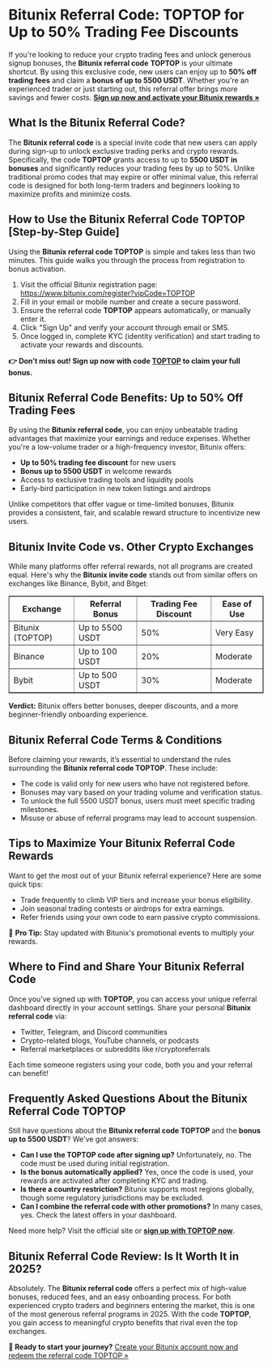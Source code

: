 <h1>Bitunix Referral Code: TOPTOP for Up to 50% Trading Fee Discounts</h1>
<p>If you're looking to reduce your crypto trading fees and unlock generous signup bonuses, the <strong>Bitunix referral code</strong> <strong>TOPTOP</strong> is your ultimate shortcut. By using this exclusive code, new users can enjoy up to <strong>50% off trading fees</strong> and claim a <strong>bonus of up to 5500 USDT</strong>. Whether you're an experienced trader or just starting out, this referral offer brings more savings and fewer costs. <a href="https://www.bitunix.com/register?vipCode=TOPTOP" target="_blank"><strong>Sign up now and activate your Bitunix rewards »</strong></a></p>

<h2>What Is the Bitunix Referral Code?</h2>
<p>The <strong>Bitunix referral code</strong> is a special invite code that new users can apply during sign-up to unlock exclusive trading perks and crypto rewards. Specifically, the code <strong>TOPTOP</strong> grants access to up to <strong>5500 USDT in bonuses</strong> and significantly reduces your trading fees by up to 50%. Unlike traditional promo codes that may expire or offer minimal value, this referral code is designed for both long-term traders and beginners looking to maximize profits and minimize costs.</p>

<h2>How to Use the Bitunix Referral Code TOPTOP [Step-by-Step Guide]</h2>
<p>Using the <strong>Bitunix referral code TOPTOP</strong> is simple and takes less than two minutes. This guide walks you through the process from registration to bonus activation.</p>
<ol>
<li>Visit the official Bitunix registration page: <a href="https://www.bitunix.com/register?vipCode=TOPTOP" target="_blank">https://www.bitunix.com/register?vipCode=TOPTOP</a></li>
<li>Fill in your email or mobile number and create a secure password.</li>
<li>Ensure the referral code <strong>TOPTOP</strong> appears automatically, or manually enter it.</li>
<li>Click "Sign Up" and verify your account through email or SMS.</li>
<li>Once logged in, complete KYC (identity verification) and start trading to activate your rewards and discounts.</li>
</ol>
<p><strong>👉 Don’t miss out! Sign up now with code <a href="https://www.bitunix.com/register?vipCode=TOPTOP" target="_blank">TOPTOP</a> to claim your full bonus.</strong></p>

<h2>Bitunix Referral Code Benefits: Up to 50% Off Trading Fees</h2>
<p>By using the <strong>Bitunix referral code</strong>, you can enjoy unbeatable trading advantages that maximize your earnings and reduce expenses. Whether you're a low-volume trader or a high-frequency investor, Bitunix offers:</p>
<ul>
<li><strong>Up to 50% trading fee discount</strong> for new users</li>
<li><strong>Bonus up to 5500 USDT</strong> in welcome rewards</li>
<li>Access to exclusive trading tools and liquidity pools</li>
<li>Early-bird participation in new token listings and airdrops</li>
</ul>
<p>Unlike competitors that offer vague or time-limited bonuses, Bitunix provides a consistent, fair, and scalable reward structure to incentivize new users.</p>

<h2>Bitunix Invite Code vs. Other Crypto Exchanges</h2>
<p>While many platforms offer referral rewards, not all programs are created equal. Here's why the <strong>Bitunix invite code</strong> stands out from similar offers on exchanges like Binance, Bybit, and Bitget:</p>
<table border="1" cellpadding="10">
<thead>
<tr>
<th>Exchange</th>
<th>Referral Bonus</th>
<th>Trading Fee Discount</th>
<th>Ease of Use</th>
</tr>
</thead>
<tbody>
<tr>
<td>Bitunix (TOPTOP)</td>
<td>Up to 5500 USDT</td>
<td>50%</td>
<td>Very Easy</td>
</tr>
<tr>
<td>Binance</td>
<td>Up to 100 USDT</td>
<td>20%</td>
<td>Moderate</td>
</tr>
<tr>
<td>Bybit</td>
<td>Up to 500 USDT</td>
<td>30%</td>
<td>Moderate</td>
</tr>
</tbody>
</table>
<p><strong>Verdict:</strong> Bitunix offers better bonuses, deeper discounts, and a more beginner-friendly onboarding experience.</p>

<h2>Bitunix Referral Code Terms & Conditions</h2>
<p>Before claiming your rewards, it’s essential to understand the rules surrounding the <strong>Bitunix referral code TOPTOP</strong>. These include:</p>
<ul>
<li>The code is valid only for new users who have not registered before.</li>
<li>Bonuses may vary based on your trading volume and verification status.</li>
<li>To unlock the full 5500 USDT bonus, users must meet specific trading milestones.</li>
<li>Misuse or abuse of referral programs may lead to account suspension.</li>
</ul>

<h2>Tips to Maximize Your Bitunix Referral Code Rewards</h2>
<p>Want to get the most out of your Bitunix referral experience? Here are some quick tips:</p>
<ul>
<li>Trade frequently to climb VIP tiers and increase your bonus eligibility.</li>
<li>Join seasonal trading contests or airdrops for extra earnings.</li>
<li>Refer friends using your own code to earn passive crypto commissions.</li>
</ul>
<p>🌟 <strong>Pro Tip:</strong> Stay updated with Bitunix's promotional events to multiply your rewards.</p>

<h2>Where to Find and Share Your Bitunix Referral Code</h2>
<p>Once you’ve signed up with <strong>TOPTOP</strong>, you can access your unique referral dashboard directly in your account settings. Share your personal <strong>Bitunix referral code</strong> via:</p>
<ul>
<li>Twitter, Telegram, and Discord communities</li>
<li>Crypto-related blogs, YouTube channels, or podcasts</li>
<li>Referral marketplaces or subreddits like r/cryptoreferrals</li>
</ul>
<p>Each time someone registers using your code, both you and your referral can benefit!</p>

<h2>Frequently Asked Questions About the Bitunix Referral Code TOPTOP</h2>
<p>Still have questions about the <strong>Bitunix referral code TOPTOP</strong> and the <strong>bonus up to 5500 USDT</strong>? We've got answers:</p>
<ul>
<li><strong>Can I use the TOPTOP code after signing up?</strong> Unfortunately, no. The code must be used during initial registration.</li>
<li><strong>Is the bonus automatically applied?</strong> Yes, once the code is used, your rewards are activated after completing KYC and trading.</li>
<li><strong>Is there a country restriction?</strong> Bitunix supports most regions globally, though some regulatory jurisdictions may be excluded.</li>
<li><strong>Can I combine the referral code with other promotions?</strong> In many cases, yes. Check the latest offers in your dashboard.</li>
</ul>
<p>Need more help? Visit the official site or <a href="https://www.bitunix.com/register?vipCode=TOPTOP" target="_blank"><strong>sign up with TOPTOP now</strong></a>.</p>

<h2>Bitunix Referral Code Review: Is It Worth It in 2025?</h2>
<p>Absolutely. The <strong>Bitunix referral code</strong> offers a perfect mix of high-value bonuses, reduced fees, and an easy onboarding process. For both experienced crypto traders and beginners entering the market, this is one of the most generous referral programs in 2025. With the code <strong>TOPTOP</strong>, you gain access to meaningful crypto benefits that rival even the top exchanges.</p>
<p><strong>🎯 Ready to start your journey?</strong> <a href="https://www.bitunix.com/register?vipCode=TOPTOP" target="_blank">Create your Bitunix account now and redeem the referral code TOPTOP »</a></p>

</body>
</html>
